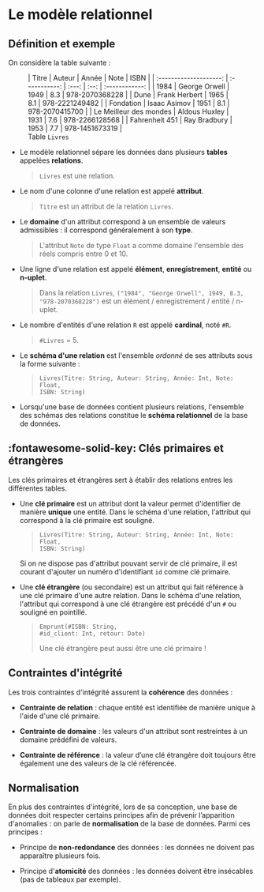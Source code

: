 # Le modèle relationnel

## Définition et exemple

On considère la table suivante :

<figure markdown>
|         Titre          |    Auteur     | Année | Note |      ISBN      |
| :--------------------: | :-----------: | :---: | :--: | :------------: |
|          1984          | George Orwell | 1949  | 8.3  | 978-2070368228 |
|          Dune          | Frank Herbert | 1965  | 8.1  | 978-2221249482 |
|       Fondation        | Isaac Asimov  | 1951  | 8.1  | 978-2070415700 |
| Le Meilleur des mondes | Aldous Huxley | 1931  | 7.6  | 978-2266128568 |
|     Fahrenheit 451     | Ray Bradbury  | 1953  | 7.7  | 978-1451673319 |
<figcaption style="font-style: normal">Table <code>Livres</code></figcaption>
</figure>

* Le modèle relationnel sépare les données dans plusieurs **tables** appelées **relations**.
   > `Livres` est une relation.

* Le nom d'une colonne d'une relation est appelé **attribut**.
   > `Titre` est un attribut de la relation `Livres`.

* Le **domaine** d'un attribut correspond à un ensemble de valeurs admissibles : il correspond généralement à son **type**. 
   > L'attribut `Note` de type `Float` a comme domaine l'ensemble des réels compris entre 0 et 10.

* Une ligne d'une relation est appelé **élément**, **enregistrement**, **entité** ou **n-uplet**. 
   > Dans la relation `Livres`, `("1984", "George Orwell", 1949, 8.3, "978-2070368228")` est un élément / enregistrement / entité / n-uplet. 

* Le nombre d'entités d'une relation `R` est appelé **cardinal**, noté `#R`.
   > `#Livres` = 5.

* Le **schéma d'une relation** est l'ensemble *ordonné* de ses attributs sous la forme suivante :
   > <code>Livres(Titre: String, Auteur: String, Année: Int, Note: Float, ISBN: String)</code>

* Lorsqu'une base de données contient plusieurs relations, l'ensemble des schémas des relations constitue le **schéma relationnel** de la base de données.

## :fontawesome-solid-key: Clés primaires et étrangères

Les clés primaires et étrangères sert à établir des relations entres les différentes tables.

* Une **clé primaire** est un attribut dont la valeur permet d'identifier de manière **unique** une entité. Dans le schéma d'une relation, l'attribut qui correspond à la clé primaire est souligné.
   > <code>Livres(Titre: String, Auteur: String, Année: Int, Note: Float, <span class="underline">ISBN: String</span>)</code>

    Si on ne dispose pas d'attribut pouvant servir de clé primaire, il est courant d'ajouter un numéro d'identifiant `id` comme clé primaire.

* Une **clé étrangère** (ou secondaire) est un attribut qui fait référence à une clé primaire d'une autre relation. Dans le schéma d'une relation, l'attribut qui correspond à une clé étrangère est précédé d'un `#` ou souligné en pointillé.
   > <code>Emprunt(<span class="underline">#ISBN: String</span>, #id_client: Int, retour: Date)</code>
   >
   > Une clé étrangère peut aussi être une clé primaire !


## Contraintes d'intégrité

Les trois contraintes d'intégrité assurent la **cohérence** des données :

* **Contrainte de relation** : chaque entité est identifiée de manière unique à l'aide d'une clé primaire.

* **Contrainte de domaine** : les valeurs d'un attribut sont restreintes à un domaine prédéfini de valeurs.

* **Contrainte de référence** : la valeur d’une clé étrangère doit toujours être également une des valeurs de la clé référencée.

## Normalisation

En plus des contraintes d'intégrité, lors de sa conception, une base de données doit respecter certains principes afin de prévenir l’apparition d'anomalies : on parle de **normalisation** de la base de données. Parmi ces principes :

   * Principe de **non-redondance** des données : les données ne doivent pas apparaître plusieurs fois.

   * Principe d'**atomicité** des données : les données doivent être insécables (pas de tableaux par exemple).